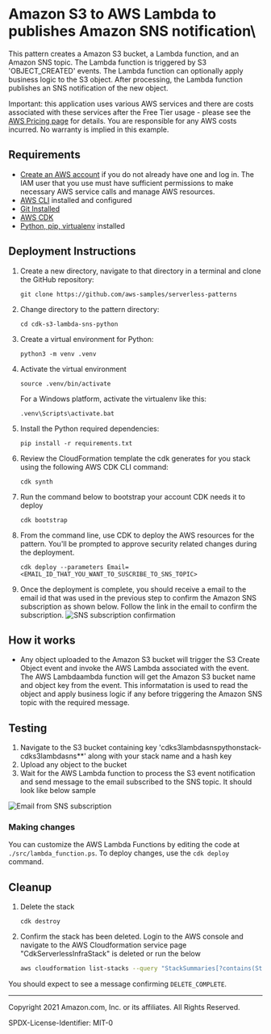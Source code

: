 # Amazon S3 to AWS Lambda to publishes Amazon SNS notification\

This pattern creates a Amazon S3 bucket, a Lambda function, and an Amazon SNS topic.
The Lambda function is triggered by S3 'OBJECT_CREATED' events. The Lambda function can optionally apply business logic to the S3 object. After processing, the Lambda function publishes an SNS notification of the new object.

Important: this application uses various AWS services and there are costs associated with these services after the Free Tier usage - please see the [AWS Pricing page](https://aws.amazon.com/pricing/) for details. You are responsible for any AWS costs incurred. No warranty is implied in this example.

## Requirements

* [Create an AWS account](https://portal.aws.amazon.com/gp/aws/developer/registration/index.html) if you do not already have one and log in. The IAM user that you use must have sufficient permissions to make necessary AWS service calls and manage AWS resources.
* [AWS CLI](https://docs.aws.amazon.com/cli/latest/userguide/install-cliv2.html) installed and configured
* [Git Installed](https://git-scm.com/book/en/v2/Getting-Started-Installing-Git)
* [AWS CDK](https://docs.aws.amazon.com/cdk/v2/guide/cli.html)
* [Python, pip, virtualenv](https://docs.aws.amazon.com/cdk/latest/guide/work-with-cdk-python.html) installed

## Deployment Instructions

1. Create a new directory, navigate to that directory in a terminal and clone the GitHub repository:
    ``` 
    git clone https://github.com/aws-samples/serverless-patterns
    ```
2. Change directory to the pattern directory:
    ```
    cd cdk-s3-lambda-sns-python
    ```
3. Create a virtual environment for Python:
   ```
   python3 -m venv .venv
   ```
4. Activate the virtual environment
   ```
   source .venv/bin/activate
   ```
   For a Windows platform, activate the virtualenv like this:
   ```
   .venv\Scripts\activate.bat
5. Install the Python required dependencies:
   ```
   pip install -r requirements.txt
   ```
6. Review the CloudFormation template the cdk generates for you stack using the following AWS CDK CLI command:
   ```
   cdk synth
   ```
7. Run the command below to bootstrap your account CDK needs it to deploy
    ```
    cdk bootstrap
    ```
8. From the command line, use CDK to deploy the AWS resources for the pattern. You'll be prompted to approve security related changes during the deployment.
    ```
    cdk deploy --parameters Email=<EMAIL_ID_THAT_YOU_WANT_TO_SUSCRIBE_TO_SNS_TOPIC>
    ```
9. Once the deployment is complete, you should receive a email to the email id that was used in the previous step to confirm the Amazon SNS subscription as shown below. Follow the link in the email to confirm the subscription.
    ![SNS subscription confirmation](images/Subscription_Confirmation.png)

## How it works

* Any object uploaded to the Amazon S3 bucket will trigger the S3 Create Object event and invoke the AWS Lambda associated with the event.
The AWS Lambdaambda function will get the Amazon S3 bucket name and object key from the event. This informatation is used to read the object and apply business logic if any before triggering the Amazon SNS topic with the required message.

## Testing

1. Navigate to the S3 bucket containing key 'cdks3lambdasnspythonstack-cdks3lambdasns**' along with your stack name and a hash key
2. Upload any object to the bucket
3. Wait for the AWS Lambda function to process the S3 event notification and send message to the email subscribed to the SNS topic. It should look like below sample

![Email from SNS subscription](images/SNS_Notification.png)

### Making changes

You can customize the AWS Lambda Functions by editing the code at `./src/lambda_function.ps`. To deploy changes, use the `cdk deploy` command.

## Cleanup
 
1. Delete the stack
    ```
    cdk destroy
    ```

2. Confirm the stack has been deleted. Login to the AWS console and navigate to the AWS Cloudformation service page "CdkServerlessInfraStack" is deleted or run the below 
    ```bash
    aws cloudformation list-stacks --query "StackSummaries[?contains(StackName,'CdkS3LambdaSnsPythonStack')].StackStatus"
    ```

You should expect to see a message confirming `DELETE_COMPLETE`.

----
Copyright 2021 Amazon.com, Inc. or its affiliates. All Rights Reserved.

SPDX-License-Identifier: MIT-0
